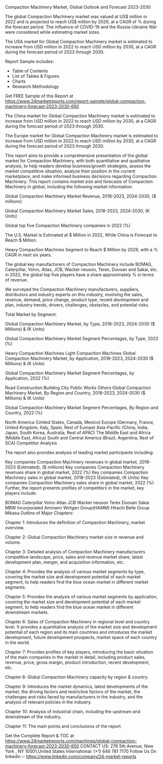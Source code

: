Compaction Machinery Market, Global Outlook and Forecast 2023-2030

The global Compaction Machinery market was valued at US$ million in 2022 and is projected to reach US$ million by 2029, at a CAGR of % during the forecast period. The influence of COVID-19 and the Russia-Ukraine War were considered while estimating market sizes.

The USA market for Global Compaction Machinery market is estimated to increase from USD million in 2022 to reach USD million by 2030, at a CAGR during the forecast period of 2023 through 2030.

Report Sample includes:
- Table of Contents
- List of Tables & Figures
- Charts
- Research Methodology

Get FREE Sample of this Report at https://www.24marketreports.com/report-sample/global-compaction-machinery-forecast-2023-2030-650

The China market for Global Compaction Machinery market is estimated to increase from USD million in 2022 to reach USD million by 2030, at a CAGR during the forecast period of 2023 through 2030.

The Europe market for Global Compaction Machinery market is estimated to increase from USD million in 2022 to reach USD million by 2030, at a CAGR during the forecast period of 2023 through 2030.

This report aims to provide a comprehensive presentation of the global market for Compaction Machinery, with both quantitative and qualitative analysis, to help readers develop business/growth strategies, assess the market competitive situation, analyze their position in the current marketplace, and make informed business decisions regarding Compaction Machinery. This report contains market size and forecasts of Compaction Machinery in global, including the following market information:

Global Compaction Machinery Market Revenue, 2018-2023, 2024-2030, ($ millions)

Global Compaction Machinery Market Sales, 2018-2023, 2024-2030, (K Units)

Global top five Compaction Machinery companies in 2022 (%)

The U.S. Market is Estimated at $ Million in 2022, While China is Forecast to Reach $ Million.

Heavy Compaction Machines Segment to Reach $ Million by 2029, with a % CAGR in next six years.

The global key manufacturers of Compaction Machinery include BOMAG, Caterpillar, Volvo, Atlas, JCB, Wacker neuson, Terex, Doosan and Sakai, etc. in 2022, the global top five players have a share approximately % in terms of revenue.

We surveyed the Compaction Machinery manufacturers, suppliers, distributors and industry experts on this industry, involving the sales, revenue, demand, price change, product type, recent development and plan, industry trends, drivers, challenges, obstacles, and potential risks.

Total Market by Segment:

Global Compaction Machinery Market, by Type, 2018-2023, 2024-2030 ($ Millions) & (K Units)

Global Compaction Machinery Market Segment Percentages, by Type, 2022 (%)

Heavy Compaction Machines
Light Compaction Machines
Global Compaction Machinery Market, by Application, 2018-2023, 2024-2030 ($ Millions) & (K Units)

Global Compaction Machinery Market Segment Percentages, by Application, 2022 (%)

Road Construction
Building
City Public Works
Others
Global Compaction Machinery Market, By Region and Country, 2018-2023, 2024-2030 ($ Millions) & (K Units)

Global Compaction Machinery Market Segment Percentages, By Region and Country, 2022 (%)

North America (United States, Canada, Mexico)
Europe (Germany, France, United Kingdom, Italy, Spain, Rest of Europe)
Asia-Pacific (China, India, Japan, South Korea, Australia, Rest of APAC)
The Middle East and Africa (Middle East, Africa)
South and Central America (Brazil, Argentina, Rest of SCA)
Competitor Analysis

The report also provides analysis of leading market participants including:

Key companies Compaction Machinery revenues in global market, 2018-2023 (Estimated), ($ millions)
Key companies Compaction Machinery revenues share in global market, 2022 (%)
Key companies Compaction Machinery sales in global market, 2018-2023 (Estimated), (K Units)
Key companies Compaction Machinery sales share in global market, 2022 (%)
Further, the report presents profiles of competitors in the market, key players include:

BOMAG
Caterpillar
Volvo
Atlas
JCB
Wacker neuson
Terex
Doosan
Sakai
MBW Incorporated
Ammann
Wirtgen Group(HAMM)
Hitachi
Belle Group
Mikasa
Outline of Major Chapters:

Chapter 1: Introduces the definition of Compaction Machinery, market overview.

Chapter 2: Global Compaction Machinery market size in revenue and volume.

Chapter 3: Detailed analysis of Compaction Machinery manufacturers competitive landscape, price, sales and revenue market share, latest development plan, merger, and acquisition information, etc.

Chapter 4: Provides the analysis of various market segments by type, covering the market size and development potential of each market segment, to help readers find the blue ocean market in different market segments.

Chapter 5: Provides the analysis of various market segments by application, covering the market size and development potential of each market segment, to help readers find the blue ocean market in different downstream markets.

Chapter 6: Sales of Compaction Machinery in regional level and country level. It provides a quantitative analysis of the market size and development potential of each region and its main countries and introduces the market development, future development prospects, market space of each country in the world.

Chapter 7: Provides profiles of key players, introducing the basic situation of the main companies in the market in detail, including product sales, revenue, price, gross margin, product introduction, recent development, etc.

Chapter 8: Global Compaction Machinery capacity by region & country.

Chapter 9: Introduces the market dynamics, latest developments of the market, the driving factors and restrictive factors of the market, the challenges and risks faced by manufacturers in the industry, and the analysis of relevant policies in the industry.

Chapter 10: Analysis of industrial chain, including the upstream and downstream of the industry.

Chapter 11: The main points and conclusions of the report.

Get the Complete Report & TOC at https://www.24marketreports.com/machines/global-compaction-machinery-forecast-2023-2030-650
CONTACT US:
276 5th Avenue, New York , NY 10001,United States
International: (+1) 646 781 7170
Follow Us On linkedin :- https://www.linkedin.com/company/24-market-reports
